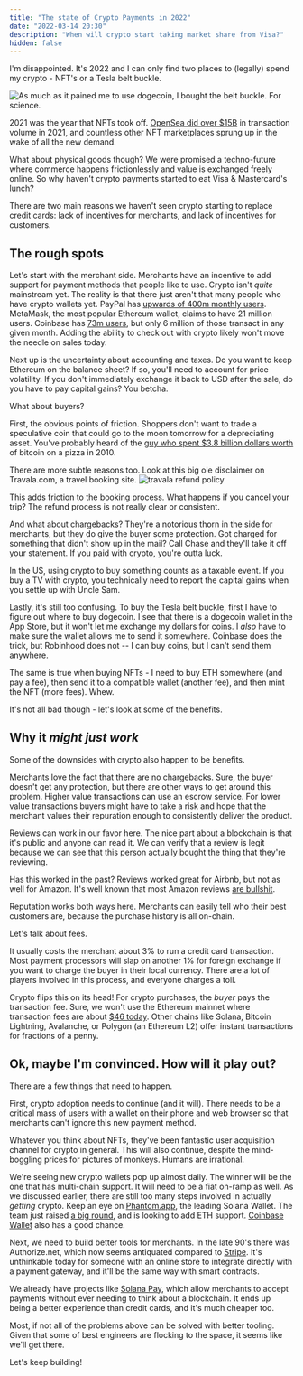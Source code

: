 ```yaml
---
title: "The state of Crypto Payments in 2022"
date: "2022-03-14 20:30"
description: "When will crypto start taking market share from Visa?" 
hidden: false
---
```


I'm disappointed. It's 2022 and I can only find two places to (legally) spend my crypto - NFT's or a Tesla belt buckle.

![As much as it pained me to use dogecoin, I bought the belt buckle. For science.](https://i.imgur.com/TyYzsbQ.jpg)

2021 was the year that NFTs took off. [OpenSea did over $15B](https://www.aakashg.com/2022/01/05/opensea/) in transaction volume in 2021, and countless other NFT marketplaces sprung up in the wake of all the new demand.

What about physical goods though? We were promised a techno-future where commerce happens frictionlessly and value is exchanged freely online. So why haven't crypto payments started to eat Visa & Mastercard's lunch?

There are two main reasons we haven't seen crypto starting to replace credit cards: lack of incentives for merchants, and lack of incentives for customers.

## The rough spots
Let's start with the merchant side. Merchants have an incentive to add support for payment methods that people like to use. Crypto isn't _quite_ mainstream yet. The reality is that there just aren't that many people who have crypto wallets yet. PayPal has [upwards of 400m monthly users](https://www.businessofapps.com/data/paypal-statistics/). MetaMask, the most popular Ethereum wallet, claims to have 21 million users. Coinbase has [73m users](https://earthweb.com/coinbase-statistics/), but only 6 million of those transact in any given month. Adding the ability to check out with crypto likely won't move the needle on sales today.

Next up is the uncertainty about accounting and taxes. Do you want to keep Ethereum on the balance sheet? If so, you'll need to account for price volatility. If you don't immediately exchange it back to USD after the sale, do you have to pay capital gains? You betcha.


What about buyers?

First, the obvious points of friction. Shoppers don't want to trade a speculative coin that could go to the moon tomorrow for a depreciating asset. You've probably heard of the [guy who spent $3.8 billion dollars worth](https://www.independent.co.uk/life-style/gadgets-and-tech/bitcoin-pizza-sell-crypto-jeremy-sturdivant-b1854212.html) of bitcoin on a pizza in 2010.

There are more subtle reasons too. Look at this big ole disclaimer on Travala.com, a travel booking site. ![travala refund policy](https://i.imgur.com/v9WxAHa.png)

This adds friction to the booking process. What happens if you cancel your trip? The refund process is not really clear or consistent.

And what about chargebacks? They're a notorious thorn in the side for merchants, but they do give the buyer some protection. Got charged for something that didn't show up in the mail? Call Chase and they'll take it off your statement. If you paid with crypto, you're outta luck.

In the US, using crypto to buy something counts as a taxable event. If you buy a TV with crypto, you technically need to report the capital gains when you settle up with Uncle Sam.

Lastly, it's still too confusing. To buy the Tesla belt buckle, first I have to figure out where to buy dogecoin. I see that there is a dogecoin wallet in the App Store, but it won't let me exchange my dollars for coins. I _also_ have to make sure the wallet allows me to send it somewhere. Coinbase does the trick, but Robinhood does not -- I can buy coins, but I can't send them anywhere.

The same is true when buying NFTs - I need to buy ETH somewhere (and pay a fee), then send it to a compatible wallet (another fee), and then mint the NFT (more fees). Whew.

It's not all bad though - let's look at some of the benefits.


## Why it _might just work_

Some of the downsides with crypto also happen to be benefits. 

Merchants love the fact that there are no chargebacks. Sure, the buyer doesn't get any protection, but there are other ways to get around this problem. Higher value transactions can use an escrow service. For lower value transactions buyers might have to take a risk and hope that the merchant values their repuration enough to consistently deliver the product.

Reviews can work in our favor here. The nice part about a blockchain is that it's public and anyone can read it. We can verify that a review is legit because we can see that this person actually bought the thing that they're reviewing.

Has this worked in the past? Reviews worked great for Airbnb, but not as well for Amazon. It's well known that most Amazon reviews [are bullshit](https://www.amzfinder.com/blog/top-100-facebook-groups-list-amazon-reviews/).

Reputation works both ways here. Merchants can easily tell who their best customers are, because the purchase history is all on-chain.

Let's talk about fees.

It usually costs the merchant about 3% to run a credit card transaction. Most payment processors will slap on another 1% for foreign exchange if you want to charge the buyer in their local currency. There are a lot of players involved in this process, and everyone charges a toll.

Crypto flips this on its head! For crypto purchases, the _buyer_ pays the transaction fee. Sure, we won't use the Ethereum mainnet where transaction fees are about [$46 today](https://coinmarketcap.com/alexandria/article/sick-of-high-ethereum-gas-fees-do-this-instead). Other chains like Solana, Bitcoin Lightning, Avalanche, or Polygon (an Ethereum L2) offer instant transactions for fractions of a penny.

## Ok, maybe I'm convinced. How will it play out?
There are a few things that need to happen. 

First, crypto adoption needs to continue (and it will). There needs to be a critical mass of users with a wallet on their phone and web browser so that merchants can't ignore this new payment method.

Whatever you think about NFTs, they've been fantastic user acquisition channel for crypto in general. This will also continue, despite the mind-boggling prices for pictures of monkeys. Humans are irrational.

We're seeing new crypto wallets pop up almost daily. The winner will be the one that has multi-chain support. It will need to be a fiat on-ramp as well. As we discussed earlier, there are still too many steps involved in actually _getting_ crypto. Keep an eye on [Phantom.app](https://phantom.app/), the leading Solana Wallet. The team just raised [a big round](https://blockworks.co/crypto-wallet-raises-109-million/), and is looking to add ETH support. [Coinbase Wallet](https://www.coinbase.com/wallet) also has a good chance.

Next, we need to build better tools for merchants. In the late 90's there was Authorize.net, which now seems antiquated compared to [Stripe](https://stripe.com). It's unthinkable today for someone with an online store to integrate directly with a payment gateway, and it'll be the same way with smart contracts.

We already have projects like [Solana Pay](https://solana.com/news/solana-pay-announcement), which allow merchants to accept payments without ever needing to think about a blockchain. It ends up being a better experience than credit cards, and it's much cheaper too.

Most, if not all of the problems above can be solved with better tooling. Given that some of best engineers are flocking to the space, it seems like we'll get there.

Let's keep building!

